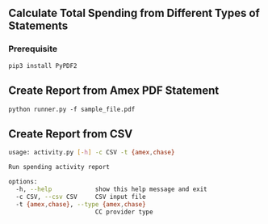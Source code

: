 ## Calculate Total Spending from Different Types of Statements

### Prerequisite

`pip3 install PyPDF2`

## Create Report from Amex PDF Statement

`python runner.py -f sample_file.pdf`

## Create Report from CSV


```bash
usage: activity.py [-h] -c CSV -t {amex,chase}

Run spending activity report

options:
  -h, --help            show this help message and exit
  -c CSV, --csv CSV     CSV input file
  -t {amex,chase}, --type {amex,chase}
                        CC provider type
```

